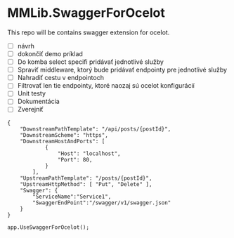 # MMLib.SwaggerForOcelot
This repo will be contains swagger extension for ocelot.

- [ ] návrh
- [ ] dokončiť demo príklad
- [ ] Do komba select specifi pridávať jednotlivé služby
- [ ] Spraviť middleware, ktorý bude pridávať endpointy pre jednotlivé služby
- [ ] Nahradiť cestu v endpointoch
- [ ] Filtrovať len tie endpointy, ktoré naozaj sú ocelot konfigurácií
- [ ] Unit testy
- [ ] Dokumentácia
- [ ] Zverejniť

```
{
    "DownstreamPathTemplate": "/api/posts/{postId}",
    "DownstreamScheme": "https",
    "DownstreamHostAndPorts": [
            {
                "Host": "localhost",
                "Port": 80,
            }
        ],
    "UpstreamPathTemplate": "/posts/{postId}",
    "UpstreamHttpMethod": [ "Put", "Delete" ],
    "Swagger": {
        "ServiceName":"Service1",
        "SwaggerEndPoint":"/swagger/v1/swagger.json"
    }
}
```

```
app.UseSwaggerForOcelot();
```